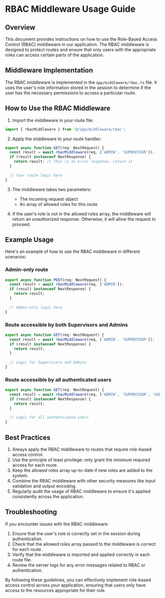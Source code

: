 # RBAC Middleware Usage Guide

## Overview

This document provides instructions on how to use the Role-Based Access Control (RBAC) middleware in our application. The RBAC middleware is designed to protect routes and ensure that only users with the appropriate roles can access certain parts of the application.

## Middleware Implementation

The RBAC middleware is implemented in the `app/middleware/rbac.ts` file. It uses the user's role information stored in the session to determine if the user has the necessary permissions to access a particular route.

## How to Use the RBAC Middleware

1. Import the middleware in your route file:

```typescript
import { rbacMiddleware } from '@/app/middleware/rbac';
```

2. Apply the middleware to your route handler:

```typescript
export async function GET(req: NextRequest) {
  const result = await rbacMiddleware(req, ['ADMIN', 'SUPERVISOR']);
  if (result instanceof NextResponse) {
    return result; // This is an error response, return it
  }
  
  // Your route logic here
}
```

3. The middleware takes two parameters:
   - The incoming request object
   - An array of allowed roles for this route

4. If the user's role is not in the allowed roles array, the middleware will return an unauthorized response. Otherwise, it will allow the request to proceed.

## Example Usage

Here's an example of how to use the RBAC middleware in different scenarios:

### Admin-only route

```typescript
export async function POST(req: NextRequest) {
  const result = await rbacMiddleware(req, ['ADMIN']);
  if (result instanceof NextResponse) {
    return result;
  }
  
  // Admin-only logic here
}
```

### Route accessible by both Supervisors and Admins

```typescript
export async function GET(req: NextRequest) {
  const result = await rbacMiddleware(req, ['ADMIN', 'SUPERVISOR']);
  if (result instanceof NextResponse) {
    return result;
  }
  
  // Logic for Supervisors and Admins
}
```

### Route accessible by all authenticated users

```typescript
export async function GET(req: NextRequest) {
  const result = await rbacMiddleware(req, ['ADMIN', 'SUPERVISOR', 'USER']);
  if (result instanceof NextResponse) {
    return result;
  }
  
  // Logic for all authenticated users
}
```

## Best Practices

1. Always apply the RBAC middleware to routes that require role-based access control.
2. Use the principle of least privilege: only grant the minimum required access for each route.
3. Keep the allowed roles array up-to-date if new roles are added to the system.
4. Combine the RBAC middleware with other security measures like input validation and output encoding.
5. Regularly audit the usage of RBAC middleware to ensure it's applied consistently across the application.

## Troubleshooting

If you encounter issues with the RBAC middleware:

1. Ensure that the user's role is correctly set in the session during authentication.
2. Check that the allowed roles array passed to the middleware is correct for each route.
3. Verify that the middleware is imported and applied correctly in each route file.
4. Review the server logs for any error messages related to RBAC or authentication.

By following these guidelines, you can effectively implement role-based access control across your application, ensuring that users only have access to the resources appropriate for their role.

